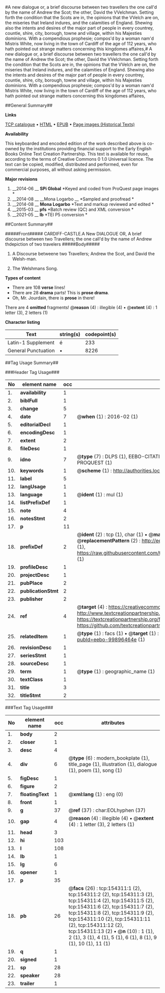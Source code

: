 #A new dialogue or, a brief discourse between two travellers the one call'd by the name of Andrew the Scot; the other, David the VVelchman. Setting forth the condition that the Scots are in, the opinions that the VVelch are on, the miseries that Ireland indures, and the calamities of England. Shewing also the intents and desires of the major part of people in every countrey, countie, shire, city, borough, towne and village, within his Majesties dominions. With a compendious prophesie; compos'd by a woman nam'd Mistris White, now living in the town of Cardiff of the age of 112 years, who hath pointed out strange matters concerning this kingdomes affaires,#
A new dialogue or, a brief discourse between two travellers the one call'd by the name of Andrew the Scot; the other, David the VVelchman. Setting forth the condition that the Scots are in, the opinions that the VVelch are on, the miseries that Ireland indures, and the calamities of England. Shewing also the intents and desires of the major part of people in every countrey, countie, shire, city, borough, towne and village, within his Majesties dominions. With a compendious prophesie; compos'd by a woman nam'd Mistris White, now living in the town of Cardiff of the age of 112 years, who hath pointed out strange matters concerning this kingdomes affaires,

##General Summary##

**Links**

[TCP catalogue](http://www.ota.ox.ac.uk/tcp/)  • 
[HTML](http://tei.it.ox.ac.uk/tcp/Texts-HTML/free/A89/A89964.html)  • 
[EPUB](http://tei.it.ox.ac.uk/tcp/Texts-EPUB/free/A89/A89964.epub) • 
[Page images (Historical Texts)](https://historicaltexts.jisc.ac.uk/eebo-99896464e)

**Availability**

This keyboarded and encoded edition of the work described above is co-owned by the
    institutions providing financial support to the Early English Books Online Text Creation
    Partnership. This text is available for reuse, according to the terms of  Creative Commons 0 1.0 Universal
    licence. The text can be copied, modified, distributed and performed, even for commercial
    purposes, all without asking permission.

**Major revisions**

1. __2014-06 __ __SPi Global__ *Keyed and coded from ProQuest page images *
1. __2014-08 __ __Mona Logarbo __ *Sampled and proofread *
1. __2014-08 __ __Mona Logarbo__ *Text and markup reviewed and edited *
1. __2015-03 __ __pfs__ *Batch review (QC) and XML conversion *
1. __2021-05 __ __lb__ *TEI P5 conversion *

##Content Summary##

#####Front#####
CARDIFF-CASTLE.A New DIALOGUE OR, A brief discourse between two Travellers; the one call'd by the name of Andrew thdepiction of two travelers
#####Body#####

1. A Discourse betweene two Travellers; Andrew the Scot, and David the Welsh-man.

1. The Welshmans Song.

**Types of content**

  * There are 108 **verse** lines!
  * There are 28 **drama** parts! This is **prose drama**.
  * Oh, Mr. Jourdain, there is **prose** in there!

There are 4 **omitted** fragments! 
 @__reason__ (4) : illegible (4)  •  @__extent__ (4) : 1 letter (3), 2 letters (1)

**Character listing**


|Text|string(s)|codepoint(s)|
|---|---|---|
|Latin-1 Supplement|é|233|
|General Punctuation|•|8226|

##Tag Usage Summary##

###Header Tag Usage###

|No|element name|occ|attributes|
|---|---|---|---|
|1.|__availability__|1||
|2.|__biblFull__|1||
|3.|__change__|5||
|4.|__date__|7| @__when__ (1) : 2016-02 (1)|
|5.|__editorialDecl__|1||
|6.|__encodingDesc__|1||
|7.|__extent__|2||
|8.|__fileDesc__|1||
|9.|__idno__|7| @__type__ (7) : DLPS (1), EEBO-CITATION (1), VID (1), EEBO-PROQUEST (1), STC (2), PROQUEST (1)|
|10.|__keywords__|1| @__scheme__ (1) : http://authorities.loc.gov/ (1)|
|11.|__label__|5||
|12.|__langUsage__|1||
|13.|__language__|1| @__ident__ (1) : mul (1)|
|14.|__listPrefixDef__|1||
|15.|__note__|4||
|16.|__notesStmt__|2||
|17.|__p__|11||
|18.|__prefixDef__|2| @__ident__ (2) : tcp (1), char (1)  •  @__matchPattern__ (2) : ([0-9\-]+):([0-9IVX]+) (1), (.+) (1)  •  @__replacementPattern__ (2) : http://eebo.chadwyck.com/downloadtiff?vid=$1&page=$2 (1), https://raw.githubusercontent.com/textcreationpartnership/Texts/master/tcpchars.xml#$1 (1)|
|19.|__profileDesc__|1||
|20.|__projectDesc__|1||
|21.|__pubPlace__|2||
|22.|__publicationStmt__|2||
|23.|__publisher__|2||
|24.|__ref__|4| @__target__ (4) : https://creativecommons.org/publicdomain/zero/1.0/ (1), http://www.textcreationpartnership.org/docs/. (1), https://textcreationpartnership.org/faq/#faq05 (1), https://github.com/textcreationpartnership (1)|
|25.|__relatedItem__|1| @__type__ (1) : facs (1)  •  @__target__ (1) : https://data.historicaltexts.jisc.ac.uk/view?pubId=eebo-99896464e (1)|
|26.|__revisionDesc__|1||
|27.|__seriesStmt__|1||
|28.|__sourceDesc__|1||
|29.|__term__|1| @__type__ (1) : geographic_name (1)|
|30.|__textClass__|1||
|31.|__title__|3||
|32.|__titleStmt__|2||


###Text Tag Usage###

|No|element name|occ|attributes|
|---|---|---|---|
|1.|__body__|2||
|2.|__closer__|1||
|3.|__desc__|4||
|4.|__div__|6| @__type__ (6) : modern_bookplate (1), title_page (1), illustration (1), dialogue (1), poem (1), song (1)|
|5.|__figDesc__|1||
|6.|__figure__|2||
|7.|__floatingText__|1| @__xml:lang__ (1) : eng (0)|
|8.|__front__|1||
|9.|__g__|37| @__ref__ (37) : char:EOLhyphen (37)|
|10.|__gap__|4| @__reason__ (4) : illegible (4)  •  @__extent__ (4) : 1 letter (3), 2 letters (1)|
|11.|__head__|3||
|12.|__hi__|103||
|13.|__l__|108||
|14.|__lb__|1||
|15.|__lg__|6||
|16.|__opener__|1||
|17.|__p__|35||
|18.|__pb__|26| @__facs__ (26) : tcp:154311:1 (2), tcp:154311:2 (2), tcp:154311:3 (2), tcp:154311:4 (2), tcp:154311:5 (2), tcp:154311:6 (2), tcp:154311:7 (2), tcp:154311:8 (2), tcp:154311:9 (2), tcp:154311:10 (2), tcp:154311:11 (2), tcp:154311:12 (2), tcp:154311:13 (2)  •  @__n__ (10) : 1 (1), 2 (1), 3 (1), 4 (1), 5 (1), 6 (1), 8 (1), 9 (1), 10 (1), 11 (1)|
|19.|__q__|1||
|20.|__signed__|1||
|21.|__sp__|28||
|22.|__speaker__|28||
|23.|__trailer__|1||
